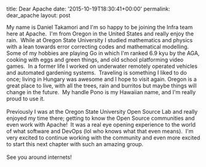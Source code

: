 title: Dear Apache
date: '2015-10-19T18:30:41+00:00'
permalink: dear_apache
layout: post

My name is Daniel Takamori and I'm so happy to be joining the Infra team here at Apache.&nbsp; I'm from Oregon in the United States and really enjoy the rain.&nbsp; While at Oregon State University I studied mathematics and physics with a lean towards error correcting codes and mathematical modelling.&nbsp; Some of my hobbies are playing Go in which I'm ranked 6.9 kyu by the AGA, cooking with eggs and green things, and old school platforming video games.&nbsp; In a former life I worked on underwater remotely operated vehicles and automated gardening systems.&nbsp; Traveling is something I liked to do once; living in Hungary was awesome and I hope to visit again. Oregon is a great place to live, with all the trees, rain and burritos but maybe things will change in the future.&nbsp; My handle Pono is my Hawaiian name, and I'm really proud to use it.<br /><br />Previously I was at the Oregon State University Open Source Lab and really enjoyed my time there; getting to know the Open Source communities and even work with Apache!&nbsp; It was a real eye opening experience to the world of what software and DevOps (lol who knows what that even means).&nbsp; I'm very excited to continue working with the community and even more excited to start this next chapter with such an amazing group.<br /><br />See you around internets!<br />
